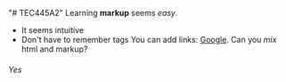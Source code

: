 "# TEC445A2" 
Learning **markup** seems *easy*.
- It seems intuitive
- Don't have to remember tags
You can add links: [Google](https://google.com).
Can you <em>mix</em> html and markup?
<h6>Yes</h6>
